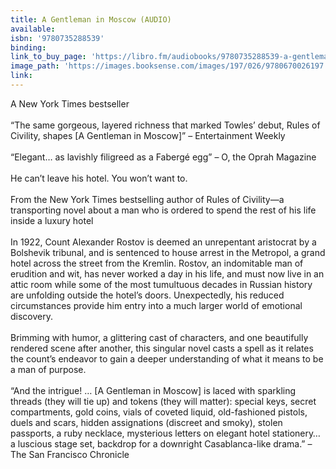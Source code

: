```yaml
---
title: A Gentleman in Moscow (AUDIO)
available:
isbn: '9780735288539'
binding:
link_to_buy_page: 'https://libro.fm/audiobooks/9780735288539-a-gentleman-in-moscow?bookstore=brooklinebooksmith'
image_path: 'https://images.booksense.com/images/197/026/9780670026197.jpg'
link:
---
```



A New York Times bestseller
<br>
<br>“The same gorgeous, layered richness that marked Towles’ debut, Rules of Civility, shapes [A Gentleman in Moscow]” – Entertainment Weekly
<br>
<br>“Elegant… as lavishly filigreed as a Fabergé egg” – O, the Oprah Magazine
<br>
<br>He can’t leave his hotel. You won’t want to.
<br>
<br>From the New York Times bestselling author of Rules of Civility—a transporting novel about a man who is ordered to spend the rest of his life inside a luxury hotel
<br>
<br>In 1922, Count Alexander Rostov is deemed an unrepentant aristocrat by a Bolshevik tribunal, and is sentenced to house arrest in the Metropol, a grand hotel across the street from the Kremlin. Rostov, an indomitable man of erudition and wit, has never worked a day in his life, and must now live in an attic room while some of the most tumultuous decades in Russian history are unfolding outside the hotel’s doors. Unexpectedly, his reduced circumstances provide him entry into a much larger world of emotional discovery.
<br>
<br>Brimming with humor, a glittering cast of characters, and one beautifully rendered scene after another, this singular novel casts a spell as it relates the count’s endeavor to gain a deeper understanding of what it means to be a man of purpose.
<br>
<br>“And the intrigue! … [A Gentleman in Moscow] is laced with sparkling threads (they will tie up) and tokens (they will matter): special keys, secret compartments, gold coins, vials of coveted liquid, old-fashioned pistols, duels and scars, hidden assignations (discreet and smoky), stolen passports, a ruby necklace, mysterious letters on elegant hotel stationery… a luscious stage set, backdrop for a downright Casablanca-like drama.” – The San Francisco Chronicle
